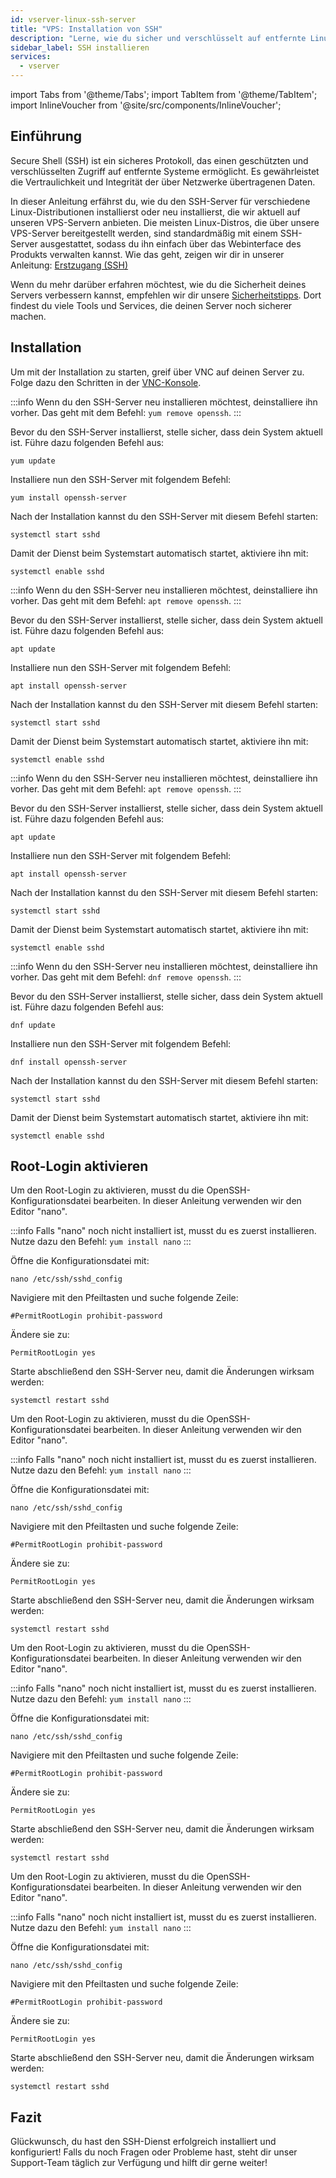 ```yaml
---
id: vserver-linux-ssh-server
title: "VPS: Installation von SSH"
description: "Lerne, wie du sicher und verschlüsselt auf entfernte Linux-Server mit SSH zugreifst und sie verwaltest, um den Datenschutz und die Serverkontrolle zu verbessern → Jetzt mehr erfahren"
sidebar_label: SSH installieren
services:
  - vserver
---
```


import Tabs from '@theme/Tabs';
import TabItem from '@theme/TabItem';
import InlineVoucher from '@site/src/components/InlineVoucher';


## Einführung

Secure Shell (SSH) ist ein sicheres Protokoll, das einen geschützten und verschlüsselten Zugriff auf entfernte Systeme ermöglicht. Es gewährleistet die Vertraulichkeit und Integrität der über Netzwerke übertragenen Daten.

In dieser Anleitung erfährst du, wie du den SSH-Server für verschiedene Linux-Distributionen installierst oder neu installierst, die wir aktuell auf unseren VPS-Servern anbieten. Die meisten Linux-Distros, die über unsere VPS-Server bereitgestellt werden, sind standardmäßig mit einem SSH-Server ausgestattet, sodass du ihn einfach über das Webinterface des Produkts verwalten kannst. Wie das geht, zeigen wir dir in unserer Anleitung: [Erstzugang (SSH)](vserver-linux-ssh.md)

Wenn du mehr darüber erfahren möchtest, wie du die Sicherheit deines Servers verbessern kannst, empfehlen wir dir unsere [Sicherheitstipps](vserver-linux-security-tips.md). Dort findest du viele Tools und Services, die deinen Server noch sicherer machen.

<InlineVoucher />

## Installation

Um mit der Installation zu starten, greif über VNC auf deinen Server zu. Folge dazu den Schritten in der [VNC-Konsole](vserver-vnc.md).


<Tabs>
<TabItem value="CentOS" label="CentOS" default>

:::info
Wenn du den SSH-Server neu installieren möchtest, deinstalliere ihn vorher. Das geht mit dem Befehl: `yum remove openssh`.
:::

Bevor du den SSH-Server installierst, stelle sicher, dass dein System aktuell ist. Führe dazu folgenden Befehl aus:
```
yum update
```

Installiere nun den SSH-Server mit folgendem Befehl:
```
yum install openssh-server
```

Nach der Installation kannst du den SSH-Server mit diesem Befehl starten:
```
systemctl start sshd
```

Damit der Dienst beim Systemstart automatisch startet, aktiviere ihn mit:
```
systemctl enable sshd
```

</TabItem>

<TabItem value="Debian" label="Debian">

:::info
Wenn du den SSH-Server neu installieren möchtest, deinstalliere ihn vorher. Das geht mit dem Befehl: `apt remove openssh`.
:::

Bevor du den SSH-Server installierst, stelle sicher, dass dein System aktuell ist. Führe dazu folgenden Befehl aus:
```
apt update
```

Installiere nun den SSH-Server mit folgendem Befehl:
```
apt install openssh-server
```

Nach der Installation kannst du den SSH-Server mit diesem Befehl starten:
```
systemctl start sshd
```

Damit der Dienst beim Systemstart automatisch startet, aktiviere ihn mit:
```
systemctl enable sshd
```
</TabItem>

<TabItem value="Ubuntu" label="Ubuntu">

:::info
Wenn du den SSH-Server neu installieren möchtest, deinstalliere ihn vorher. Das geht mit dem Befehl: `apt remove openssh`.
:::

Bevor du den SSH-Server installierst, stelle sicher, dass dein System aktuell ist. Führe dazu folgenden Befehl aus:
```
apt update
```

Installiere nun den SSH-Server mit folgendem Befehl:
```
apt install openssh-server
```

Nach der Installation kannst du den SSH-Server mit diesem Befehl starten:
```
systemctl start sshd
```

Damit der Dienst beim Systemstart automatisch startet, aktiviere ihn mit:
```
systemctl enable sshd
```
</TabItem>

<TabItem value="Fedora" label="Fedora">

:::info
Wenn du den SSH-Server neu installieren möchtest, deinstalliere ihn vorher. Das geht mit dem Befehl: `dnf remove openssh`.
:::

Bevor du den SSH-Server installierst, stelle sicher, dass dein System aktuell ist. Führe dazu folgenden Befehl aus:
```
dnf update
```

Installiere nun den SSH-Server mit folgendem Befehl:
```
dnf install openssh-server
```

Nach der Installation kannst du den SSH-Server mit diesem Befehl starten:
```
systemctl start sshd
```

Damit der Dienst beim Systemstart automatisch startet, aktiviere ihn mit:
```
systemctl enable sshd
```
</TabItem>
</Tabs>

## Root-Login aktivieren

<Tabs>

<TabItem value="CentOS" label="CentOS" default>
Um den Root-Login zu aktivieren, musst du die OpenSSH-Konfigurationsdatei bearbeiten. In dieser Anleitung verwenden wir den Editor "nano".

:::info
Falls "nano" noch nicht installiert ist, musst du es zuerst installieren. Nutze dazu den Befehl: `yum install nano`
:::

Öffne die Konfigurationsdatei mit:
```
nano /etc/ssh/sshd_config 
```

Navigiere mit den Pfeiltasten und suche folgende Zeile:
```
#PermitRootLogin prohibit-password
```

Ändere sie zu:
```
PermitRootLogin yes
```

Starte abschließend den SSH-Server neu, damit die Änderungen wirksam werden:
```
systemctl restart sshd
```
</TabItem>

<TabItem value="Debian" label="Debian" default>
Um den Root-Login zu aktivieren, musst du die OpenSSH-Konfigurationsdatei bearbeiten. In dieser Anleitung verwenden wir den Editor "nano".

:::info
Falls "nano" noch nicht installiert ist, musst du es zuerst installieren. Nutze dazu den Befehl: `yum install nano`
:::

Öffne die Konfigurationsdatei mit:
```
nano /etc/ssh/sshd_config 
```

Navigiere mit den Pfeiltasten und suche folgende Zeile:
```
#PermitRootLogin prohibit-password
```

Ändere sie zu:
```
PermitRootLogin yes
```

Starte abschließend den SSH-Server neu, damit die Änderungen wirksam werden:
```
systemctl restart sshd
```
</TabItem>

<TabItem value="Ubuntu" label="Ubuntu" default>
Um den Root-Login zu aktivieren, musst du die OpenSSH-Konfigurationsdatei bearbeiten. In dieser Anleitung verwenden wir den Editor "nano".

:::info
Falls "nano" noch nicht installiert ist, musst du es zuerst installieren. Nutze dazu den Befehl: `yum install nano`
:::

Öffne die Konfigurationsdatei mit:
```
nano /etc/ssh/sshd_config 
```

Navigiere mit den Pfeiltasten und suche folgende Zeile:
```
#PermitRootLogin prohibit-password
```

Ändere sie zu:
```
PermitRootLogin yes
```

Starte abschließend den SSH-Server neu, damit die Änderungen wirksam werden:
```
systemctl restart sshd
```
</TabItem>

<TabItem value="Fedora" label="Fedora" default>
Um den Root-Login zu aktivieren, musst du die OpenSSH-Konfigurationsdatei bearbeiten. In dieser Anleitung verwenden wir den Editor "nano".

:::info
Falls "nano" noch nicht installiert ist, musst du es zuerst installieren. Nutze dazu den Befehl: `yum install nano`
:::

Öffne die Konfigurationsdatei mit:
```
nano /etc/ssh/sshd_config 
```

Navigiere mit den Pfeiltasten und suche folgende Zeile:
```
#PermitRootLogin prohibit-password
```

Ändere sie zu:
```
PermitRootLogin yes
```

Starte abschließend den SSH-Server neu, damit die Änderungen wirksam werden:
```
systemctl restart sshd
```
</TabItem>
</Tabs>


## Fazit

Glückwunsch, du hast den SSH-Dienst erfolgreich installiert und konfiguriert! Falls du noch Fragen oder Probleme hast, steht dir unser Support-Team täglich zur Verfügung und hilft dir gerne weiter! 


<InlineVoucher />